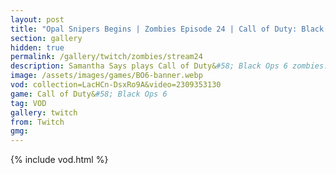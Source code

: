 ```yaml
---
layout: post
title: "Opal Snipers Begins | Zombies Episode 24 | Call of Duty: Black Ops 6"
section: gallery
hidden: true
permalink: /gallery/twitch/zombies/stream24
description: Samantha Says plays Call of Duty&#58; Black Ops 6 zombies. Episode 24.
image: /assets/images/games/BO6-banner.webp
vod: collection=LacHCn-DsxRo9A&video=2309353130
game: Call of Duty&#58; Black Ops 6
tag: VOD
gallery: twitch
from: Twitch
gmg:
---
```

{% include vod.html %}